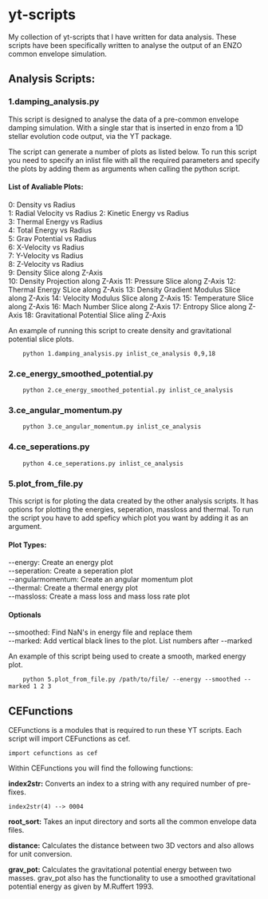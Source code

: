 # yt-scripts
My collection of yt-scripts that I have written for data analysis. 
These scripts have been specifically written to analyse the output 
of an ENZO common envelope simulation.


## Analysis Scripts:
### 1.damping_analysis.py
This script is designed to analyse the data of a pre-common
envelope damping simulation. With a single star that is inserted 
in enzo from a 1D stellar evolution code output, via the YT package.

The script can generate a number of plots as listed below. 
To run this script you need to specify an inlist file with all the 
required parameters and specify the plots by adding them as 
arguments when calling the python script. 


#### List of Avaliable Plots:

0: Density vs Radius          
1: Radial Velocity vs Radius 
2: Kinetic Energy vs Radius   
3: Thermal Energy vs Radius   
4: Total Energy vs Radius     
5: Grav Potential vs Radius   
6: X-Velocity vs Radius        
7: Y-Velocity vs Radius       
8: Z-Velocity vs Radius       
9: Density Slice along Z-Axis                   
10: Density Projection along Z-Axis
11: Pressure Slice along Z-Axis
12: Thermal Energy SLice along Z-Axis
13: Density Gradient Modulus Slice along Z-Axis
14: Velocity Modulus Slice along Z-Axis
15: Temperature Slice along Z-Axis
16: Mach Number Slice along Z-Axis
17: Entropy Slice along Z-Axis
18: Gravitational Potential Slice aling Z-Axis

An example of running this script to create density and gravitational potential
slice plots.
```
    python 1.damping_analysis.py inlist_ce_analysis 0,9,18
```
### 2.ce_energy_smoothed_potential.py
```
    python 2.ce_energy_smoothed_potential.py inlist_ce_analysis
```

### 3.ce_angular_momentum.py
```
    python 3.ce_angular_momentum.py inlist_ce_analysis
```
### 4.ce_seperations.py
```
    python 4.ce_seperations.py inlist_ce_analysis
```

### 5.plot_from_file.py
This script is for ploting the data created by the other analysis scripts.
It has options for plotting the energies, seperation, massloss and thermal.
To run the script you have to add speficy which plot you want by adding it as
an argument. 

#### Plot Types:
--energy: Create an energy plot  
--seperation: Create a seperation plot  
--angularmomentum: Create an angular momentum plot  
--thermal: Create a thermal energy plot  
--massloss: Create a mass loss and mass loss rate plot  

#### Optionals
--smoothed: Find NaN's in energy file and replace them  
--marked: Add vertical black lines to the plot. List numbers after --marked   

An example of this script being used to create a smooth, marked energy plot.
```
    python 5.plot_from_file.py /path/to/file/ --energy --smoothed --marked 1 2 3
```

## CEFunctions
CEFunctions is a modules that is required to run these YT scripts. 
Each script will import CEFunctions as cef.
```
import cefunctions as cef
```
Within CEFunctions you will find the following functions:

**index2str:** Converts an index to a string with any required number of pre-fixes.
```
index2str(4) --> 0004
```
**root_sort:** Takes an input directory and sorts all the common envelope data files.

**distance:** Calculates the distance between two 3D vectors and also 
allows for unit conversion. 

**grav_pot:** Calculates the gravitational potential energy between two masses. 
grav_pot also has the functionality to use a smoothed gravitational potential energy 
as given by M.Ruffert 1993.
